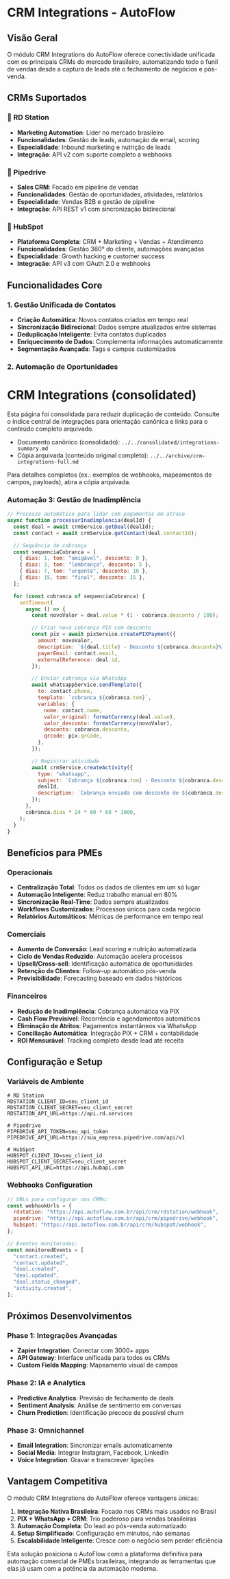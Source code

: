 # CRM Integrations - AutoFlow

## Visão Geral

O módulo CRM Integrations do AutoFlow oferece conectividade unificada com os principais CRMs do mercado brasileiro, automatizando todo o funil de vendas desde a captura de leads até o fechamento de negócios e pós-venda.

## CRMs Suportados

### 🎯 RD Station

- **Marketing Automation**: Líder no mercado brasileiro
- **Funcionalidades**: Gestão de leads, automação de email, scoring
- **Especialidade**: Inbound marketing e nutrição de leads
- **Integração**: API v2 com suporte completo a webhooks

### 💼 Pipedrive

- **Sales CRM**: Focado em pipeline de vendas
- **Funcionalidades**: Gestão de oportunidades, atividades, relatórios
- **Especialidade**: Vendas B2B e gestão de pipeline
- **Integração**: API REST v1 com sincronização bidirecional

### 🚀 HubSpot

- **Plataforma Completa**: CRM + Marketing + Vendas + Atendimento
- **Funcionalidades**: Gestão 360° do cliente, automações avançadas
- **Especialidade**: Growth hacking e customer success
- **Integração**: API v3 com OAuth 2.0 e webhooks

## Funcionalidades Core

### 1. Gestão Unificada de Contatos

- **Criação Automática**: Novos contatos criados em tempo real
- **Sincronização Bidirecional**: Dados sempre atualizados entre sistemas
- **Deduplicação Inteligente**: Evita contatos duplicados
- **Enriquecimento de Dados**: Complementa informações automaticamente
- **Segmentação Avançada**: Tags e campos customizados

### 2. Automação de Oportunidades

# CRM Integrations (consolidated)

Esta página foi consolidada para reduzir duplicação de conteúdo. Consulte o índice central de integrações para orientação canônica e links para o conteúdo completo arquivado.

- Documento canônico (consolidado): `../../consolidated/integrations-summary.md`
- Cópia arquivada (conteúdo original completo): `../../archive/crm-integrations-full.md`

Para detalhes completos (ex.: exemplos de webhooks, mapeamentos de campos, payloads), abra a cópia arquivada.

### Automação 3: Gestão de Inadimplência

```javascript
// Processo automático para lidar com pagamentos em atraso
async function processarInadimplencia(dealId) {
  const deal = await crmService.getDeal(dealId);
  const contact = await crmService.getContact(deal.contactId);

  // Sequência de cobrança
  const sequenciaCobranca = [
    { dias: 1, tom: "amigável", desconto: 0 },
    { dias: 3, tom: "lembrança", desconto: 5 },
    { dias: 7, tom: "urgente", desconto: 10 },
    { dias: 15, tom: "final", desconto: 15 },
  ];

  for (const cobranca of sequenciaCobranca) {
    setTimeout(
      async () => {
        const novoValor = deal.value * (1 - cobranca.desconto / 100);

        // Criar nova cobrança PIX com desconto
        const pix = await pixService.createPIXPayment({
          amount: novoValor,
          description: `${deal.title} - Desconto ${cobranca.desconto}%`,
          payerEmail: contact.email,
          externalReference: deal.id,
        });

        // Enviar cobrança via WhatsApp
        await whatsappService.sendTemplate({
          to: contact.phone,
          template: `cobranca_${cobranca.tom}`,
          variables: {
            nome: contact.name,
            valor_original: formatCurrency(deal.value),
            valor_desconto: formatCurrency(novoValor),
            desconto: cobranca.desconto,
            qrcode: pix.qrCode,
          },
        });

        // Registrar atividade
        await crmService.createActivity({
          type: "whatsapp",
          subject: `Cobrança ${cobranca.tom} - Desconto ${cobranca.desconto}%`,
          dealId,
          description: `Cobrança enviada com desconto de ${cobranca.desconto}%`,
        });
      },
      cobranca.dias * 24 * 60 * 60 * 1000,
    );
  }
}
```

## Benefícios para PMEs

### Operacionais

- **Centralização Total**: Todos os dados de clientes em um só lugar
- **Automação Inteligente**: Reduz trabalho manual em 80%
- **Sincronização Real-Time**: Dados sempre atualizados
- **Workflows Customizados**: Processos únicos para cada negócio
- **Relatórios Automáticos**: Métricas de performance em tempo real

### Comerciais

- **Aumento de Conversão**: Lead scoring e nutrição automatizada
- **Ciclo de Vendas Reduzido**: Automação acelera processos
- **Upsell/Cross-sell**: Identificação automática de oportunidades
- **Retenção de Clientes**: Follow-up automático pós-venda
- **Previsibilidade**: Forecasting baseado em dados históricos

### Financeiros

- **Redução de Inadimplência**: Cobrança automática via PIX
- **Cash Flow Previsível**: Recorrência e agendamentos automáticos
- **Eliminação de Atritos**: Pagamentos instantâneos via WhatsApp
- **Conciliação Automática**: Integração PIX + CRM + contabilidade
- **ROI Mensurável**: Tracking completo desde lead até receita

## Configuração e Setup

### Variáveis de Ambiente

```env
# RD Station
RDSTATION_CLIENT_ID=seu_client_id
RDSTATION_CLIENT_SECRET=seu_client_secret
RDSTATION_API_URL=https://api.rd.services

# Pipedrive
PIPEDRIVE_API_TOKEN=seu_api_token
PIPEDRIVE_API_URL=https://sua_empresa.pipedrive.com/api/v1

# HubSpot
HUBSPOT_CLIENT_ID=seu_client_id
HUBSPOT_CLIENT_SECRET=seu_client_secret
HUBSPOT_API_URL=https://api.hubapi.com
```

### Webhooks Configuration

```javascript
// URLs para configurar nos CRMs:
const webhookUrls = {
  rdstation: "https://api.autoflow.com.br/api/crm/rdstation/webhook",
  pipedrive: "https://api.autoflow.com.br/api/crm/pipedrive/webhook",
  hubspot: "https://api.autoflow.com.br/api/crm/hubspot/webhook",
};

// Eventos monitorados:
const monitoredEvents = [
  "contact.created",
  "contact.updated",
  "deal.created",
  "deal.updated",
  "deal.status_changed",
  "activity.created",
];
```

## Próximos Desenvolvimentos

### Phase 1: Integrações Avançadas

- **Zapier Integration**: Conectar com 3000+ apps
- **API Gateway**: Interface unificada para todos os CRMs
- **Custom Fields Mapping**: Mapeamento visual de campos

### Phase 2: IA e Analytics

- **Predictive Analytics**: Previsão de fechamento de deals
- **Sentiment Analysis**: Análise de sentimento em conversas
- **Churn Prediction**: Identificação precoce de possível churn

### Phase 3: Omnichannel

- **Email Integration**: Sincronizar emails automaticamente
- **Social Media**: Integrar Instagram, Facebook, LinkedIn
- **Voice Integration**: Gravar e transcrever ligações

## Vantagem Competitiva

O módulo CRM Integrations do AutoFlow oferece vantagens únicas:

1. **Integração Nativa Brasileira**: Focado nos CRMs mais usados no Brasil
2. **PIX + WhatsApp + CRM**: Trio poderoso para vendas brasileiras
3. **Automação Completa**: Do lead ao pós-venda automatizado
4. **Setup Simplificado**: Configuração em minutos, não semanas
5. **Escalabilidade Inteligente**: Cresce com o negócio sem perder eficiência

Esta solução posiciona o AutoFlow como a plataforma definitiva para automação comercial de PMEs brasileiras, integrando as ferramentas que elas já usam com a potência da automação moderna.
